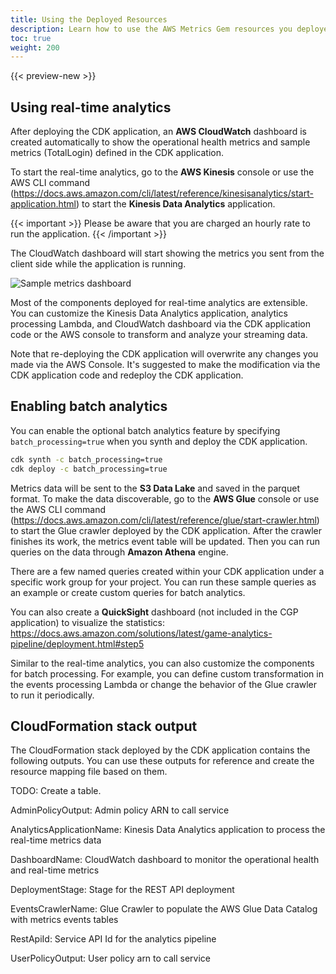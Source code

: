 ```yaml
---
title: Using the Deployed Resources
description: Learn how to use the AWS Metrics Gem resources you deployed for your Open 3D Engine (O3DE) project.
toc: true
weight: 200
---
```


{{< preview-new >}}

## Using real-time analytics

After deploying the CDK application, an **AWS CloudWatch** dashboard is created automatically to show the operational health metrics and sample metrics (TotalLogin) defined in the CDK application.

To start the real-time analytics, go to the **AWS Kinesis** console or use the AWS CLI command (https://docs.aws.amazon.com/cli/latest/reference/kinesisanalytics/start-application.html) to start the **Kinesis Data Analytics** application.

{{< important >}}
Please be aware that you are charged an hourly rate to run the application.
{{< /important >}}

The CloudWatch dashboard will start showing the metrics you sent from the client side while the application is running.

![Sample metrics dashboard](/images/user-guide/gems/reference/aws/aws-metrics/sample-metrics-dashboard.png)

Most of the components deployed for real-time analytics are extensible. You can customize the Kinesis Data Analytics application, analytics processing Lambda, and CloudWatch dashboard via the CDK application code or the AWS console to transform and analyze your streaming data.

Note that re-deploying the CDK application will overwrite any changes you made via the AWS Console. It's suggested to make the modification via the CDK application code and redeploy the CDK application.

## Enabling batch analytics

You can enable the optional batch analytics feature by specifying `batch_processing=true` when you synth and deploy the CDK application.

```cmd
cdk synth -c batch_processing=true
cdk deploy -c batch_processing=true
```

Metrics data will be sent to the **S3 Data Lake** and saved in the parquet format. To make the data discoverable, go to the **AWS Glue** console or use the AWS CLI command (https://docs.aws.amazon.com/cli/latest/reference/glue/start-crawler.html) to start the Glue crawler deployed by the CDK application. After the crawler finishes its work, the metrics event table will be updated. Then you can run queries on the data through **Amazon Athena** engine.

There are a few named queries created within your CDK application under a specific work group for your project. You can run these sample queries as an example or create custom queries for batch analytics.

You can also create a **QuickSight** dashboard (not included in the CGP application) to visualize the statistics: https://docs.aws.amazon.com/solutions/latest/game-analytics-pipeline/deployment.html#step5

Similar to the real-time analytics, you can also customize the components for batch processing. For example, you can define custom transformation in the events processing Lambda or change the behavior of the Glue crawler to run it periodically.

## CloudFormation stack output

The CloudFormation stack deployed by the CDK application contains the following outputs. You can use these outputs for reference and create the resource mapping file based on them.

TODO: Create a table.

AdminPolicyOutput: Admin policy ARN to call service

AnalyticsApplicationName: Kinesis Data Analytics application to process the real-time metrics data

DashboardName: CloudWatch dashboard to monitor the operational health and real-time metrics

DeploymentStage: Stage for the REST API deployment

EventsCrawlerName: Glue Crawler to populate the AWS Glue Data Catalog with metrics events tables

RestApiId: Service API Id for the analytics pipeline

UserPolicyOutput: User policy arn to call service
